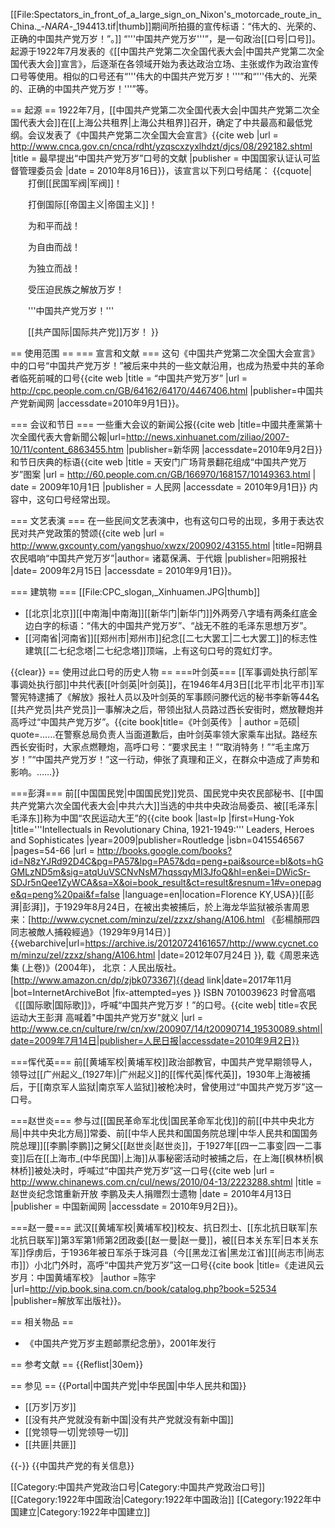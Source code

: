 [[File:Spectators_in_front_of_a_large_sign_on_Nixon's_motorcade_route_in_China._-_NARA_-_194413.tif|thumb]]期间所拍摄的宣传标语：“伟大的、光荣的、正确的中国共产党万岁！”。]]
“'''中国共产党万岁'''”，是一句政治[[口号|口号]]。起源于1922年7月发表的《[[中国共产党第二次全国代表大会|中国共产党第二次全国代表大会]]宣言》，后逐渐在各领域开始为表达政治立场、主张或作为政治宣传口号等使用。相似的口号还有“'''伟大的中国共产党万岁！'''”和“'''伟大的、光荣的、正确的中国共产党万岁！'''”等。

== 起源 ==
1922年7月，[[中国共产党第二次全国代表大会|中国共产党第二次全国代表大会]]在[[上海公共租界|上海公共租界]]召开，确定了中共最高和最低党纲。会议发表了《中国共产党第二次全国大会宣言》<ref>{{cite web |url = http://www.cnca.gov.cn/cnca/rdht/yzqscxzyxlhdzt/djcs/08/292182.shtml |title = 最早提出“中国共产党万岁”口号的文献 |publisher = 中国国家认证认可监督管理委员会 |date = 2010年8月16日}}，该宣言以下列口号结尾</ref>：
{{cquote|
　　打倒[[民国军阀|军阀]]！

　　打倒国际[[帝国主义|帝国主义]]！

　　为和平而战！

　　为自由而战！

　　为独立而战！

　　受压迫民族之解放万岁！

　　'''中国共产党万岁！'''

　　[[共产国际|国际共产党]]万岁！
}}

== 使用范围 ==
=== 宣言和文献 ===
这句《中国共产党第二次全国大会宣言》中的口号“中国共产党万岁！”被后来中共的一些文献沿用，也成为热爱中共的革命者临死前喊的口号<ref name="中国共产党新闻网">{{cite web |title = “中国共产党万岁” |url = http://cpc.people.com.cn/GB/64162/64170/4467406.html |publisher=中国共产党新闻网 |accessdate=2010年9月1日}}</ref>。

=== 会议和节日 ===
一些重大会议的新闻公报<ref>{{cite web |title=中國共產黨第十次全國代表大會新聞公報|url=http://news.xinhuanet.com/ziliao/2007-10/11/content_6863455.htm |publisher=新华网 |accessdate=2010年9月2日}}</ref> 和节日庆典的标语<ref>{{cite web |title = 天安门广场背景翻花组成“中国共产党万岁”图案 |url = http://60.people.com.cn/GB/166970/168157/10149363.html | date = 2009年10月1日 |publisher = 人民网 |accessdate = 2010年9月1日}}</ref> 内容中，这句口号经常出现。

=== 文艺表演 ===
在一些民间文艺表演中，也有这句口号的出现，多用于表达农民对共产党政策的赞颂<ref>{{cite web |url = http://www.gxcounty.com/yangshuo/xwzx/200902/43155.html |title=阳朔县农民唱响“中国共产党万岁”|author= 诸葛保满、于代娥 |publisher=阳朔报社 |date= 2009年2月15日 |accessdate = 2010年9月1日}}</ref>。

=== 建筑物 ===
[[File:CPC_slogan,_Xinhuamen.JPG|thumb]]
* [[北京|北京]][[中南海|中南海]][[新华门|新华门]]外两旁八字墙有两条红底金边白字的标语：“伟大的中国共产党万岁”、“战无不胜的毛泽东思想万岁”。
* [[河南省|河南省]][[郑州市|郑州市]]纪念[[二七大罢工|二七大罢工]]的标志性建筑[[二七纪念塔|二七纪念塔]]顶端，上有这句口号的霓虹灯字。

{{clear}}
== 使用过此口号的历史人物 ==
===叶剑英===
[[军事调处执行部|军事调处执行部]]中共代表[[叶剑英|叶剑英]]，在1946年4月3日[[北平市|北平市]]军警宪特逮捕了《解放》报社人员以及叶剑英的军事顾问滕代远的秘书李新等44名[[共产党员|共产党员]]一事解决之后，带领出狱人员路过西长安街时，燃放鞭炮并高呼过“中国共产党万岁”。<ref>{{cite book|title=《叶剑英传》 | author =范硕| quote=……在警察总局负责人当面道歉后，由叶剑英率领大家乘车出狱。路经东西长安街时，大家点燃鞭炮，高呼口号：“要求民主！”“取消特务！”“毛主席万岁！”“中国共产党万岁！”这一行动，伸张了真理和正义，在群众中造成了声势和影响。……}}</ref>

===彭湃===
前[[中国国民党|中国国民党]]党员、国民党中央农民部秘书、[[中国共产党第六次全国代表大会|中共六大]]当选的中共中央政治局委员、被[[毛泽东|毛泽东]]称为中国“农民运动大王”的<ref>{{cite book |last=Ip |first=Hung-Yok |title='''Intellectuals in Revolutionary China, 1921-1949:''' Leaders, Heroes and Sophisticates |year=2009|publisher=Routledge |isbn=0415546567 |pages=54-66 |url = http://books.google.com/books?id=N8zYJRd92D4C&pg=PA57&lpg=PA57&dq=peng+pai&source=bl&ots=hGGMLzND5m&sig=atqUuVSCNvNsM7hqssqyMI3JfoQ&hl=en&ei=DWicSr-SDJr5nQee1ZyWCA&sa=X&oi=book_result&ct=result&resnum=1#v=onepage&q=peng%20pai&f=false |language=en|location=Florence KY,USA}}</ref>[[彭湃|彭湃]]，于1929年8月24日，在被出卖被捕后，於上海龙华监狱被杀害<ref>周恩来：[http://www.cycnet.com/minzu/zel/zzxz/shang/A106.html 《彭楊顏邢四同志被敵人捕殺經過》（1929年9月14日）]  {{webarchive|url=https://archive.is/20120724161657/http://www.cycnet.com/minzu/zel/zzxz/shang/A106.html |date=2012年07月24日 }}, 载《周恩来选集 (上卷)》(2004年)，  北京：人民出版社。[http://www.amazon.cn/dp/zjbk073367]{{dead link|date=2017年11月 |bot=InternetArchiveBot |fix-attempted=yes }} ISBN 7010039623</ref> 时曾高唱《[[国际歌|国际歌]]》，呼喊“中国共产党万岁！”的口号。<ref>{{cite web| title=农民运动大王彭湃 高喊着"中国共产党万岁"就义 |url = http://www.ce.cn/culture/rw/cn/xw/200907/14/t20090714_19530089.shtml|date=2009年7月14日|publisher=人民日报|accessdate=2010年9月2日}}</ref>

===恽代英===
前[[黄埔军校|黄埔军校]]政治部教官，中国共产党早期领导人，领导过[[广州起义_(1927年)|广州起义]]的[[恽代英|恽代英]]，1930年上海被捕后，于[[南京军人监狱|南京军人监狱]]被枪决时，曾使用过“中国共产党万岁”这一口号。<ref name="黄埔军校" />

===赵世炎===
参与过[[国民革命军北伐|国民革命军北伐]]的前[[中共中央北方局|中共中央北方局]]常委、前[[中华人民共和国国务院总理|中华人民共和国国务院总理]][[李鹏|李鹏]]之舅父[[赵世炎|赵世炎]]，于1927年[[四一二事变|四一二事变]]后在[[上海市_(中华民国)|上海]]从事秘密活动时被捕之后，在上海[[枫林桥|枫林桥]]被处决时，呼喊过“中国共产党万岁”这一口号<ref>{{cite web |url = http://www.chinanews.com.cn/cul/news/2010/04-13/2223288.shtml |title = 赵世炎纪念馆重新开放 李鹏及夫人捐赠烈士遗物 |date = 2010年4月13日 |publisher = 中国新闻网 |accessdate = 2010年9月2日}}</ref>。

===赵一曼===
武汉[[黄埔军校|黄埔军校]]校友、抗日烈士、[[东北抗日联军|东北抗日联军]]第3军第1师第2团政委[[赵一曼|赵一曼]]，被[[日本关东军|日本关东军]]俘虏后，于1936年被日军杀于珠河县（今[[黑龙江省|黑龙江省]][[尚志市|尚志市]]）小北门外时，高呼“中国共产党万岁”这一口号<ref name="黄埔军校">{{cite book |title=《走进风云岁月：中国黄埔军校》 |author =陈宇 |url=http://vip.book.sina.com.cn/book/catalog.php?book=52534 |publisher=解放军出版社}}</ref>。

== 相关物品 ==
* 《中国共产党万岁主题邮票纪念册》，2001年发行

== 参考文献 ==
{{Reflist|30em}}

== 参见 ==
{{Portal|中国共产党|中华民国|中华人民共和国}}
* [[万岁|万岁]]
* [[没有共产党就没有新中国|没有共产党就没有新中国]]
* [[党领导一切|党领导一切]]
* [[共匪|共匪]]

{{-}}
{{中国共产党的有关信息}}

[[Category:中国共产党政治口号|Category:中国共产党政治口号]]
[[Category:1922年中国政治|Category:1922年中国政治]]
[[Category:1922年中国建立|Category:1922年中国建立]]